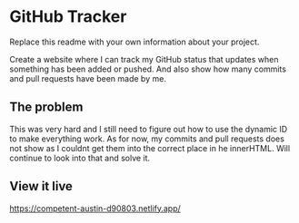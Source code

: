# GitHub Tracker

Replace this readme with your own information about your project.

Create a website where I can track my GitHub status that updates when something has been added or pushed. And also show how many commits and pull requests have been made by me. 

## The problem

This was very hard and I still need to figure out how to use the dynamic ID to make everything work. As for now, my commits and pull requests does not show as I couldnt get them into the correct place in he innerHTML. Will continue to look into that and solve it. 



## View it live

https://competent-austin-d90803.netlify.app/
